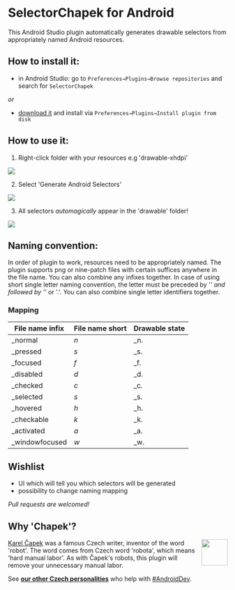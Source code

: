 # SelectorChapek for Android

This Android Studio plugin automatically generates drawable selectors from appropriately named Android resources.

## How to install it:

 - in Android Studio: go to `Preferences→Plugins→Browse repositories` and search for `SelectorChapek`

 _or_

 - [download it](http://plugins.jetbrains.com/plugin/7298) and install via `Preferences→Plugins→Install plugin from disk`

## How to use it:

1) Right-click folder with your resources e.g 'drawable-xhdpi'

 ![](img/select_folder.png)

2) Select 'Generate Android Selectors'

 ![](img/select_option.png)

3) All selectors _automagically_ appear in the 'drawable' folder!

 ![](img/selectors_generated.png)

## Naming convention:
In order of plugin to work, resources need to be appropriately named. The plugin supports png or nine-patch files with certain suffices anywhere in the file name. You can also combine any infixes together.
In case of using short single letter naming convention, the letter must be preceded by '_' and followed by '_' or '.'. You can also combine single letter identifiers together.

### Mapping 

| File name infix 	|File name short | Drawable state 		    |
| ------------------| ---------------| ---------------------    |
| _normal 		   	| _n_ | _n.      | (default state)          |
| _pressed         	| _s_ | _s.      | state_pressed			|
| _focused         	| _f_ | _f.      | state_focused			|
| _disabled        	| _d_ | _d.      | state_enabled (false)    |
| _checked		   	| _c_ | _c.      | state_checked   		    |
| _selected		   	| _s_ | _s.      | state_selected  		    |
| _hovered         	| _h_ | _h.      | state_hovered   	   	    |
| _checkable	   	| _k_ | _k.      | state_checkable 		    |
| _activated	   	| _a_ | _a.      | state_activated 		    |
| _windowfocused   	| _w_ | _w.      | state_window_focused 	|


## Wishlist

 - UI which will tell you which selectors will be generated
 - possibility to change naming mapping

_Pull requests are welcomed!_

## Why 'Chapek'?

<img src="http://upload.wikimedia.org/wikipedia/commons/b/bd/Karel-capek.jpg" width="60"  align="right"/>

[Karel Čapek](http://en.wikipedia.org/wiki/Karel_%C4%8Capek) was a famous Czech writer, inventor of the word 'robot'. The word comes from Czech word 'robota', which means 'hard manual labor'. As with Čapek's robots, this plugin will remove your unnecessary manual labor. 

See [**our other Czech personalities**](http://inmite.github.io) who help with [#AndroidDev](https://plus.google.com/s/%23AndroidDev).
